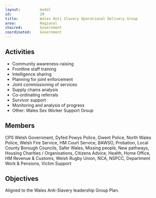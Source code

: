 ```yaml
---
layout: 		modal
id: 			20
title: 			Wales Anti Slavery Operational Delivery Group
area: 			Regional
chaired: 		Government
coordinated:	Government
---
```


Activities
----------

* Community awareness-raising
* Frontline staff training
* Intelligence sharing
* Planning for joint enforcement
* Joint commissioning of services
* Supply chains analysis
* Co-ordinating referrals
* Survivor support
* Monitoring and analysis of progress
* Other: Wales Sex Worker Support Group

Members
-------

CPS Welsh Government, Dyfed Powys Police, Gwent Police, North Wales Police, Welsh Fire Service, HM Court Service, BAWSO, Probation, Local County Borough Councils, Safer Wales, Missing people, New pathways, Housing Charities / Organisations, Citizens Advice, Health, Home Office, HM Revenue & Customs, Welsh Rugby Union, NCA, NSPCC, Department Work & Pensions, Victim Support

Objectives
----------

Aligned to the Wales Anti-Slavery leadership Group Plan.